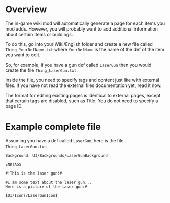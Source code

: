 # Overview

The in-game wiki mod will automatically generate a page for each items you mod adds.
However, you will probably want to add additional information about certain items or buildings.

To do this, go into your Wiki/English folder and create a new file called `Thing_YourDefName.txt` where `YourDefName` is the name of the def of the item you want to edit.

So, for example, if you have a gun def called `LaserGun` then you would create the file `Thing_LaserGun.txt`.

Inside the file, you need to specify tags and content just like with external files. If you have not read the external files documentation yet, read it now.

The format for editing existing pages is identical to external pages, except that certain tags are disabled, such as Title. You do not need to specify a page ID.

# Example complete file
Assuming you have a def called `LaserGun`, here is the file `Thing_LaserGun.txt`:

```
Background: UI/Backgrounds/LaserGunBackground

ENDTAGS

#!This is the laser gun!#

#I am some text about the laser gun...
Here is a picture of the laser gun:#

$UI/Icons/LaserGunIcon$
```
